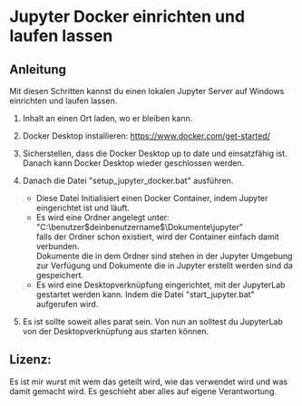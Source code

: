 # Jupyter Docker einrichten und laufen lassen

## Anleitung
Mit diesen Schritten kannst du einen lokalen Jupyter Server auf Windows einrichten und laufen lassen.

1. Inhalt an einen Ort laden, wo er bleiben kann.

2. Docker Desktop installieren: https://www.docker.com/get-started/

3. Sicherstellen, dass die Docker Desktop up to date und einsatzfähig ist. Danach kann Docker Desktop wieder geschlossen werden.

4. Danach die Datei "setup_jupyter_docker.bat" ausführen.
    - Diese Datei Initialisiert einen Docker Container, indem Jupyter eingerichtet ist und läuft. 
    - Es wird eine Ordner angelegt unter: "C:\benutzer\$deinbenutzername$\Dokumente\jupyter"<br> 
      falls der Ordner schon existiert, wird der Container einfach damit verbunden.<br>
      Dokumente die in dem Ordner sind stehen in der Jupyter Umgebung zur Verfügung und Dokumente die in Jupyter erstellt werden sind da gespeichert.
    - Es wird eine Desktopverknüpfung eingerichtet, mit der JupyterLab gestartet werden kann. Indem die Datei "start_jupyter.bat" aufgerufen wird.<br>
   
5. Es ist sollte soweit alles parat sein. Von nun an solltest du JupyterLab von der Desktopverknüpfung aus starten können.

## Lizenz:

Es ist mir wurst mit wem das geteilt wird, wie das verwendet wird und was damit gemacht wird. Es geschieht aber alles auf eigene Verantwortung.